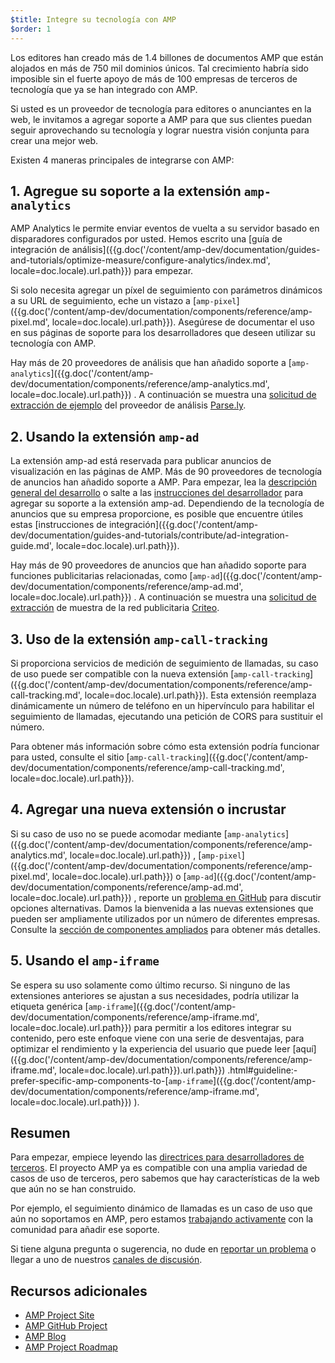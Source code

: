 ```yaml
---
$title: Integre su tecnología con AMP
$order: 1
---
```


Los editores han creado más de 1.4 billones de documentos AMP que están alojados en más de 750 mil dominios únicos. Tal crecimiento habría sido imposible sin el fuerte apoyo de más de 100 empresas de terceros de tecnología que ya se han integrado con AMP.

Si usted es un proveedor de tecnología para editores o anunciantes en la web, le invitamos a agregar soporte a AMP para que sus clientes puedan seguir aprovechando su tecnología y lograr nuestra visión conjunta para crear una mejor web.

Existen 4 maneras principales de integrarse con AMP:

## 1. Agregue su soporte a la extensión `amp-analytics`

AMP Analytics le permite enviar eventos de vuelta a su servidor basado en disparadores configurados por usted. Hemos escrito una [guía de integración de análisis]({{g.doc('/content/amp-dev/documentation/guides-and-tutorials/optimize-measure/configure-analytics/index.md', locale=doc.locale).url.path}}) para empezar.

Si solo necesita agregar un píxel de seguimiento con parámetros dinámicos a su URL de seguimiento, eche un vistazo a [`amp-pixel`]({{g.doc('/content/amp-dev/documentation/components/reference/amp-pixel.md', locale=doc.locale).url.path}}). Asegúrese de documentar el uso en sus páginas de soporte para los desarrolladores que deseen utilizar su tecnología con AMP.

Hay más de 20 proveedores de análisis que han añadido soporte a [`amp-analytics`]({{g.doc('/content/amp-dev/documentation/components/reference/amp-analytics.md', locale=doc.locale).url.path}}) . A continuación se muestra una [solicitud de extracción de ejemplo](https://github.com/ampproject/amphtml/pull/1595) del proveedor de análisis [Parse.ly](https://www.parsely.com/help/integration/google-amp/).

## 2. Usando la extensión `amp-ad`

La extensión amp-ad está reservada para publicar anuncios de visualización en las páginas de AMP. Más de 90 proveedores de tecnología de anuncios han añadido soporte a AMP. Para empezar, lea la [descripción general del desarrollo](https://github.com/ampproject/amphtml/tree/master/ads#overview) o salte a las [instrucciones del desarrollador](https://github.com/ampproject/amphtml/tree/master/ads#developer-guidelines-for-a-pull-request) para agregar su soporte a la extensión amp-ad. Dependiendo de la tecnología de anuncios que su empresa proporcione, es posible que encuentre útiles estas [instrucciones de integración]({{g.doc('/content/amp-dev/documentation/guides-and-tutorials/contribute/ad-integration-guide.md', locale=doc.locale).url.path}}).

Hay más de 90 proveedores de anuncios que han añadido soporte para funciones publicitarias relacionadas, como [`amp-ad`]({{g.doc('/content/amp-dev/documentation/components/reference/amp-ad.md', locale=doc.locale).url.path}}) . A continuación se muestra una [solicitud de extracción](https://github.com/ampproject/amphtml/pull/2299) de muestra de la red publicitaria [Criteo](https://github.com/ampproject/amphtml/blob/master/ads/criteo.md).

## 3. Uso de la extensión `amp-call-tracking`

Si proporciona servicios de medición de seguimiento de llamadas, su caso de uso puede ser compatible con la nueva extensión [`amp-call-tracking`]({{g.doc('/content/amp-dev/documentation/components/reference/amp-call-tracking.md', locale=doc.locale).url.path}}). Esta extensión reemplaza dinámicamente un número de teléfono en un hipervínculo para habilitar el seguimiento de llamadas, ejecutando una petición de CORS para sustituir el número.

Para obtener más información sobre cómo esta extensión podría funcionar para usted, consulte el sitio [`amp-call-tracking`]({{g.doc('/content/amp-dev/documentation/components/reference/amp-call-tracking.md', locale=doc.locale).url.path}}).

## 4. Agregar una nueva extensión o incrustar

Si su caso de uso no se puede acomodar mediante [`amp-analytics`]({{g.doc('/content/amp-dev/documentation/components/reference/amp-analytics.md', locale=doc.locale).url.path}}) , [`amp-pixel`]({{g.doc('/content/amp-dev/documentation/components/reference/amp-pixel.md', locale=doc.locale).url.path}}) o [`amp-ad`]({{g.doc('/content/amp-dev/documentation/components/reference/amp-ad.md', locale=doc.locale).url.path}}) , reporte un [problema en GitHub](https://github.com/ampproject/amphtml/issues/new) para discutir opciones alternativas. Damos la bienvenida a las nuevas extensiones que pueden ser ampliamente utilizados por un número de diferentes empresas. Consulte la [sección de componentes ampliados](https://github.com/ampproject/amphtml/blob/master/CONTRIBUTING.md#contributing-extended-components) para obtener más detalles.

## 5. Usando el `amp-iframe`

Se espera su uso solamente como último recurso. Si ninguno de las extensiones anteriores se ajustan a sus necesidades, podría utilizar la etiqueta genérica [`amp-iframe`]({{g.doc('/content/amp-dev/documentation/components/reference/amp-iframe.md', locale=doc.locale).url.path}})  para permitir a los editores integrar su contenido, pero este enfoque viene con una serie de desventajas, para optimizar el rendimiento y la experiencia del usuario que puede leer [aquí]({{g.doc('/content/amp-dev/documentation/components/reference/amp-iframe.md', locale=doc.locale).url.path}}).url.path}}) .html#guideline:-prefer-specific-amp-components-to-[`amp-iframe`]({{g.doc('/content/amp-dev/documentation/components/reference/amp-iframe.md', locale=doc.locale).url.path}}) ).

## Resumen

Para empezar, empiece leyendo las [directrices para desarrolladores de terceros](https://github.com/ampproject/amphtml/blob/master/3p/README.md). El proyecto AMP ya es compatible con una amplia variedad de casos de uso de terceros, pero sabemos que hay características de la web que aún no se han construido.

Por ejemplo, el seguimiento dinámico de llamadas es un caso de uso que aún no soportamos en AMP, pero estamos [trabajando activamente](https://github.com/ampproject/amphtml/issues/5276) con la comunidad para añadir ese soporte.

Si tiene alguna pregunta o sugerencia, no dude en [reportar un problema](https://github.com/ampproject/amphtml/blob/master/CONTRIBUTING.md#filing-issues) o llegar a uno de nuestros [canales de discusión](https://github.com/ampproject/amphtml/blob/master/CONTRIBUTING.md#discussion-channels).

## Recursos adicionales

- [AMP Project Site](https://www.ampproject.org/)
- [AMP GitHub Project](https://github.com/ampproject/amphtml)
- [AMP Blog](https://amphtml.wordpress.com/)
- [AMP Project Roadmap](/roadmap/)
